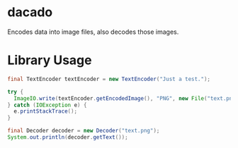 # dacado
Encodes data into image files, also decodes those images.

# Library Usage
```java
final TextEncoder textEncoder = new TextEncoder("Just a test.");

try {
  ImageIO.write(textEncoder.getEncodedImage(), "PNG", new File("text.png"));
} catch (IOException e) {
  e.printStackTrace();
}

final Decoder decoder = new Decoder("text.png");
System.out.println(decoder.getText());
```
